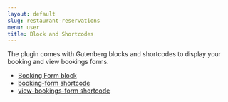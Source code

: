 ```yaml
---
layout: default
slug: restaurant-reservations
menu: user
title: Block and Shortcodes
---
```

The plugin comes with Gutenberg blocks and shortcodes to display your booking and view bookings forms.

- [Booking Form block](booking-form-block)
- [booking-form shortcode](booking-form-shortcode)
- [view-bookings-form shortcode](view-bookings-form-shortcode)